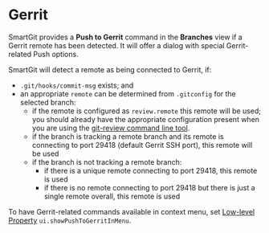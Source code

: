 # Gerrit

SmartGit provides a **Push to Gerrit** command in the **Branches** view
if a Gerrit remote has been detected. It will offer a dialog with
special Gerrit-related Push options.

SmartGit will detect a remote as being connected to Gerrit, if:

-   `.git/hooks/commit-msg` exists; and
-   an appropriate `remote` can be determined from `.gitconfig` for the
    selected branch:  
    -   if the remote is configured as `review.remote` this remote will
        be used; you should already have the appropriate configuration
        present when you are using the [git-review command line tool](https://www.mediawiki.org/wiki/Gerrit/Tutorial).
    -   if the branch is tracking a remote branch and its remote is
        connecting to port 29418 (default Gerrit SSH port), this remote
        will be used
    -   if the branch is not tracking a remote branch:
        -   if there is a unique remote connecting to port 29418, this
            remote is used
        -   if there is no remote connecting to port 29418 but there is
            just a single remote overall, this remote is used



To have Gerrit-related commands available in context menu,
set [Low-level Property](System-Properties.md) `ui.showPushToGerritInMenu`.


